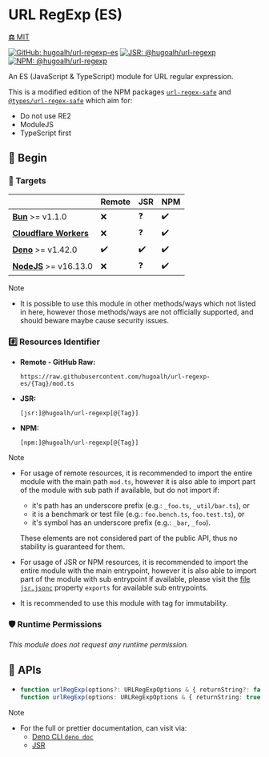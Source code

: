 # URL RegExp (ES)

[**⚖️** MIT](./LICENSE.md)

[![GitHub: hugoalh/url-regexp-es](https://img.shields.io/github/v/release/hugoalh/url-regexp-es?label=hugoalh/url-regexp-es&labelColor=181717&logo=github&logoColor=ffffff&sort=semver&style=flat "GitHub: hugoalh/url-regexp-es")](https://github.com/hugoalh/url-regexp-es)
[![JSR: @hugoalh/url-regexp](https://img.shields.io/jsr/v/@hugoalh/url-regexp?label=@hugoalh/url-regexp&labelColor=F7DF1E&logo=jsr&logoColor=000000&style=flat "JSR: @hugoalh/url-regexp")](https://jsr.io/@hugoalh/url-regexp)
[![NPM: @hugoalh/url-regexp](https://img.shields.io/npm/v/@hugoalh/url-regexp?label=@hugoalh/url-regexp&labelColor=CB3837&logo=npm&logoColor=ffffff&style=flat "NPM: @hugoalh/url-regexp")](https://www.npmjs.com/package/@hugoalh/url-regexp)

An ES (JavaScript & TypeScript) module for URL regular expression.

This is a modified edition of the NPM packages [`url-regex-safe`](https://www.npmjs.com/package/url-regex-safe) and [`@types/url-regex-safe`](https://www.npmjs.com/package/@types/url-regex-safe) which aim for:

- Do not use RE2
- ModuleJS
- TypeScript first

## 🔰 Begin

### 🎯 Targets

|  | **Remote** | **JSR** | **NPM** |
|:--|:--|:--|:--|
| **[Bun](https://bun.sh/)** >= v1.1.0 | ❌ | ❓ | ✔️ |
| **[Cloudflare Workers](https://workers.cloudflare.com/)** | ❌ | ❓ | ✔️ |
| **[Deno](https://deno.land/)** >= v1.42.0 | ✔️ | ✔️ | ✔️ |
| **[NodeJS](https://nodejs.org/)** >= v16.13.0 | ❌ | ❓ | ✔️ |

> [!NOTE]
> - It is possible to use this module in other methods/ways which not listed in here, however those methods/ways are not officially supported, and should beware maybe cause security issues.

### #️⃣ Resources Identifier

- **Remote - GitHub Raw:**
  ```
  https://raw.githubusercontent.com/hugoalh/url-regexp-es/{Tag}/mod.ts
  ```
- **JSR:**
  ```
  [jsr:]@hugoalh/url-regexp[@{Tag}]
  ```
- **NPM:**
  ```
  [npm:]@hugoalh/url-regexp[@{Tag}]
  ```

> [!NOTE]
> - For usage of remote resources, it is recommended to import the entire module with the main path `mod.ts`, however it is also able to import part of the module with sub path if available, but do not import if:
>
>   - it's path has an underscore prefix (e.g.: `_foo.ts`, `_util/bar.ts`), or
>   - it is a benchmark or test file (e.g.: `foo.bench.ts`, `foo.test.ts`), or
>   - it's symbol has an underscore prefix (e.g.: `_bar`, `_foo`).
>
>   These elements are not considered part of the public API, thus no stability is guaranteed for them.
> - For usage of JSR or NPM resources, it is recommended to import the entire module with the main entrypoint, however it is also able to import part of the module with sub entrypoint if available, please visit the [file `jsr.jsonc`](./jsr.jsonc) property `exports` for available sub entrypoints.
> - It is recommended to use this module with tag for immutability.

### 🛡️ Runtime Permissions

*This module does not request any runtime permission.*

## 🧩 APIs

- ```ts
  function urlRegExp(options?: URLRegExpOptions & { returnString?: false; }): RegExp;
  function urlRegExp(options: URLRegExpOptions & { returnString: true; }): string;
  ```

> [!NOTE]
> - For the full or prettier documentation, can visit via:
>   - [Deno CLI `deno doc`](https://docs.deno.com/runtime/reference/cli/documentation_generator/)
>   - [JSR](https://jsr.io/@hugoalh/url-regexp)
